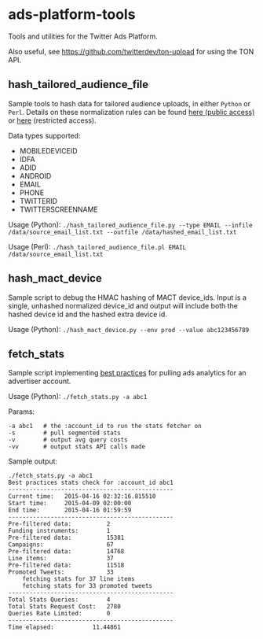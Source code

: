# ads-platform-tools

Tools and utilities for the Twitter Ads Platform. 

Also useful, see https://github.com/twitterdev/ton-upload for using the TON API.

## hash_tailored_audience_file

Sample tools to hash data for tailored audience uploads, in either `Python` or `Perl`. Details on these normalization rules can be found [here (public access)](https://support.twitter.com/articles/20172017-tailored-audiences) or [here](https://dev.twitter.com/ads/audiences/file-data) (restricted access).

Data types supported:
 - MOBILEDEVICEID
 - IDFA
 - ADID
 - ANDROID
 - EMAIL
 - PHONE
 - TWITTERID
 - TWITTERSCREENNAME


Usage (Python):
`./hash_tailored_audience_file.py --type EMAIL --infile /data/source_email_list.txt --outfile /data/hashed_email_list.txt`

Usage (Perl):
`./hash_tailored_audience_file.pl EMAIL /data/source_email_list.txt`

## hash_mact_device

Sample script to debug the HMAC hashing of MACT device_ids. Input is a single, unhashed normalized device_id and output will include both the hashed device id and the hashed extra device id.

Usage (Python):
`./hash_mact_device.py --env prod --value abc123456789`

## fetch_stats

Sample script implementing [best practices](https://dev.twitter.com/ads/campaigns/analytics-best-practices) for pulling ads analytics for an advertiser account.

Usage (Python):
`./fetch_stats.py -a abc1`

Params:

```
-a abc1   # the :account_id to run the stats fetcher on
-s        # pull segmented stats
-v        # output avg query costs
-vv       # output stats API calls made
```

Sample output:

```
./fetch_stats.py -a abc1
Best practices stats check for :account_id abc1
-----------------------------------------------
Current time:   2015-04-16 02:32:16.815510
Start time:     2015-04-09 02:00:00
End time:       2015-04-16 01:59:59
-----------------------------------------------
Pre-filtered data:          2
Funding instruments:        1
Pre-filtered data:          15381
Campaigns:                  67
Pre-filtered data:          14768
Line items:                 37
Pre-filtered data:          11518
Promoted Tweets:            33
    fetching stats for 37 line items
    fetching stats for 33 promoted tweets
-----------------------------------------------
Total Stats Queries:        4
Total Stats Request Cost:   2780
Queries Rate Limited:       0
-----------------------------------------------
Time elapsed:           11.44861
```
